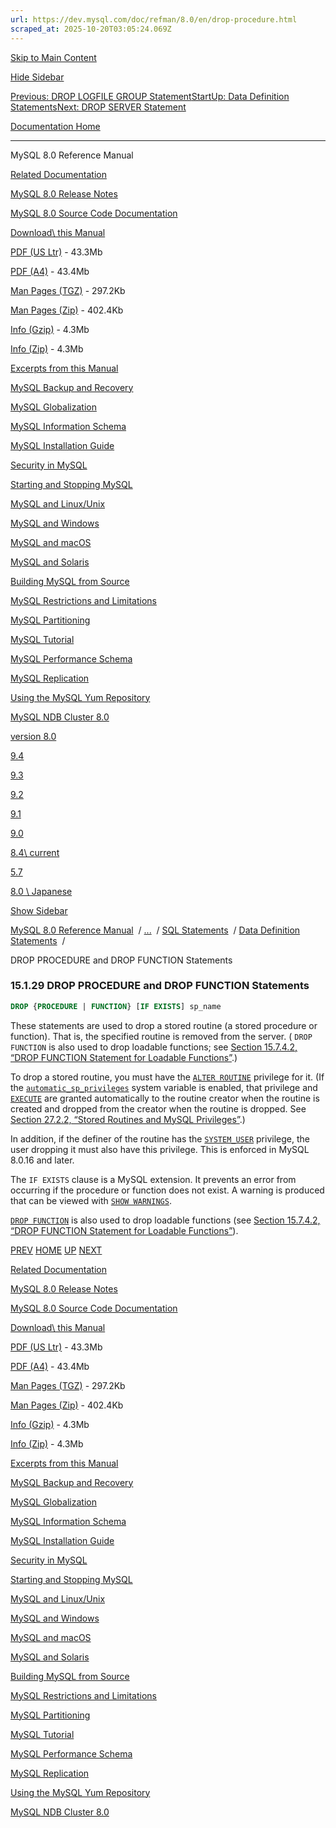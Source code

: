```yaml
---
url: https://dev.mysql.com/doc/refman/8.0/en/drop-procedure.html
scraped_at: 2025-10-20T03:05:24.069Z
---
```


[Skip to Main Content](https://dev.mysql.com/doc/refman/8.0/en/drop-procedure.html#main)

[Hide Sidebar](https://dev.mysql.com/doc/refman/8.0/en/drop-procedure.html "Hide Sidebar")

[Previous: DROP LOGFILE GROUP Statement](https://dev.mysql.com/doc/refman/8.0/en/drop-logfile-group.html "Previous: DROP LOGFILE GROUP Statement")[Start](https://dev.mysql.com/doc/refman/8.0/en/index.html "Start")[Up: Data Definition Statements](https://dev.mysql.com/doc/refman/8.0/en/sql-data-definition-statements.html "Up: Data Definition Statements")[Next: DROP SERVER Statement](https://dev.mysql.com/doc/refman/8.0/en/drop-server.html "Next: DROP SERVER Statement")

[Documentation Home](https://dev.mysql.com/doc/)

* * *

MySQL 8.0 Reference Manual

[Related Documentation](https://dev.mysql.com/doc/refman/8.0/en/drop-procedure.html)

[MySQL 8.0 Release Notes](https://dev.mysql.com/doc/relnotes/mysql/8.0/en/)

[MySQL 8.0 Source Code Documentation](https://dev.mysql.com/doc/dev/mysql-server/latest/)

[Download\\
this Manual](https://dev.mysql.com/doc/refman/8.0/en/drop-procedure.html)

[PDF (US Ltr)](https://downloads.mysql.com/docs/refman-8.0-en.pdf)
\- 43.3Mb

[PDF (A4)](https://downloads.mysql.com/docs/refman-8.0-en.a4.pdf)
\- 43.4Mb

[Man Pages (TGZ)](https://downloads.mysql.com/docs/refman-8.0-en.man-gpl.tar.gz)
\- 297.2Kb

[Man Pages (Zip)](https://downloads.mysql.com/docs/refman-8.0-en.man-gpl.zip)
\- 402.4Kb

[Info (Gzip)](https://downloads.mysql.com/docs/mysql-8.0.info.gz)
\- 4.3Mb

[Info (Zip)](https://downloads.mysql.com/docs/mysql-8.0.info.zip)
\- 4.3Mb

[Excerpts from this Manual](https://dev.mysql.com/doc/refman/8.0/en/drop-procedure.html)

[MySQL Backup and Recovery](https://dev.mysql.com/doc/mysql-backup-excerpt/8.0/en/)

[MySQL Globalization](https://dev.mysql.com/doc/mysql-g11n-excerpt/8.0/en/)

[MySQL Information Schema](https://dev.mysql.com/doc/mysql-infoschema-excerpt/8.0/en/)

[MySQL Installation Guide](https://dev.mysql.com/doc/mysql-installation-excerpt/8.0/en/)

[Security in MySQL](https://dev.mysql.com/doc/mysql-security-excerpt/8.0/en/)

[Starting and Stopping MySQL](https://dev.mysql.com/doc/mysql-startstop-excerpt/8.0/en/)

[MySQL and Linux/Unix](https://dev.mysql.com/doc/mysql-linuxunix-excerpt/8.0/en/)

[MySQL and Windows](https://dev.mysql.com/doc/mysql-windows-excerpt/8.0/en/)

[MySQL and macOS](https://dev.mysql.com/doc/mysql-macos-excerpt/8.0/en/)

[MySQL and Solaris](https://dev.mysql.com/doc/mysql-solaris-excerpt/8.0/en/)

[Building MySQL from Source](https://dev.mysql.com/doc/mysql-sourcebuild-excerpt/8.0/en/)

[MySQL Restrictions and Limitations](https://dev.mysql.com/doc/mysql-reslimits-excerpt/8.0/en/)

[MySQL Partitioning](https://dev.mysql.com/doc/mysql-partitioning-excerpt/8.0/en/)

[MySQL Tutorial](https://dev.mysql.com/doc/mysql-tutorial-excerpt/8.0/en/)

[MySQL Performance Schema](https://dev.mysql.com/doc/mysql-perfschema-excerpt/8.0/en/)

[MySQL Replication](https://dev.mysql.com/doc/mysql-replication-excerpt/8.0/en/)

[Using the MySQL Yum Repository](https://dev.mysql.com/doc/mysql-repo-excerpt/8.0/en/)

[MySQL NDB Cluster 8.0](https://dev.mysql.com/doc/mysql-cluster-excerpt/8.0/en/)

[version 8.0](https://dev.mysql.com/doc/refman/8.0/en/drop-procedure.html)

[9.4](https://dev.mysql.com/doc/refman/9.4/en/drop-procedure.html)

[9.3](https://dev.mysql.com/doc/refman/9.3/en/drop-procedure.html)

[9.2](https://dev.mysql.com/doc/refman/9.2/en/drop-procedure.html)

[9.1](https://dev.mysql.com/doc/refman/9.1/en/drop-procedure.html)

[9.0](https://dev.mysql.com/doc/refman/9.0/en/drop-procedure.html)

[8.4\\
current](https://dev.mysql.com/doc/refman/8.4/en/drop-procedure.html)

[5.7](https://dev.mysql.com/doc/refman/5.7/en/drop-procedure.html)

[8.0 \\
Japanese](https://dev.mysql.com/doc/refman/8.0/ja/drop-procedure.html)

[Show Sidebar](https://dev.mysql.com/doc/refman/8.0/en/drop-procedure.html "Show Sidebar")

[MySQL 8.0 Reference Manual](https://dev.mysql.com/doc/refman/8.0/en/)  /
[...](https://dev.mysql.com/doc/refman/8.0/en/drop-procedure.html)  / [SQL Statements](https://dev.mysql.com/doc/refman/8.0/en/sql-statements.html)  /
[Data Definition Statements](https://dev.mysql.com/doc/refman/8.0/en/sql-data-definition-statements.html)  /

DROP PROCEDURE and DROP FUNCTION Statements


### 15.1.29 DROP PROCEDURE and DROP FUNCTION Statements

```sql
DROP {PROCEDURE | FUNCTION} [IF EXISTS] sp_name
```

These statements are used to drop a stored routine (a stored
procedure or function). That is, the specified routine is removed
from the server. ( `DROP FUNCTION` is also used to
drop loadable functions; see
[Section 15.7.4.2, “DROP FUNCTION Statement for Loadable Functions”](https://dev.mysql.com/doc/refman/8.0/en/drop-function-loadable.html "15.7.4.2 DROP FUNCTION Statement for Loadable Functions").)


To drop a stored routine, you must have the
[`ALTER ROUTINE`](https://dev.mysql.com/doc/refman/8.0/en/privileges-provided.html#priv_alter-routine) privilege for it. (If
the [`automatic_sp_privileges`](https://dev.mysql.com/doc/refman/8.0/en/server-system-variables.html#sysvar_automatic_sp_privileges)
system variable is enabled, that privilege and
[`EXECUTE`](https://dev.mysql.com/doc/refman/8.0/en/privileges-provided.html#priv_execute) are granted automatically
to the routine creator when the routine is created and dropped
from the creator when the routine is dropped. See
[Section 27.2.2, “Stored Routines and MySQL Privileges”](https://dev.mysql.com/doc/refman/8.0/en/stored-routines-privileges.html "27.2.2 Stored Routines and MySQL Privileges").)


In addition, if the definer of the routine has the
[`SYSTEM_USER`](https://dev.mysql.com/doc/refman/8.0/en/privileges-provided.html#priv_system-user) privilege, the user
dropping it must also have this privilege. This is enforced in
MySQL 8.0.16 and later.


The `IF EXISTS` clause is a MySQL extension. It
prevents an error from occurring if the procedure or function does
not exist. A warning is produced that can be viewed with
[`SHOW WARNINGS`](https://dev.mysql.com/doc/refman/8.0/en/show-warnings.html "15.7.7.42 SHOW WARNINGS Statement").


[`DROP FUNCTION`](https://dev.mysql.com/doc/refman/8.0/en/drop-function.html "15.1.26 DROP FUNCTION Statement") is also used to drop
loadable functions (see [Section 15.7.4.2, “DROP FUNCTION Statement for Loadable Functions”](https://dev.mysql.com/doc/refman/8.0/en/drop-function-loadable.html "15.7.4.2 DROP FUNCTION Statement for Loadable Functions")).

[PREV](https://dev.mysql.com/doc/refman/8.0/en/drop-logfile-group.html "Previous: DROP LOGFILE GROUP Statement") [HOME](https://dev.mysql.com/doc/refman/8.0/en/index.html "Start") [UP](https://dev.mysql.com/doc/refman/8.0/en/sql-data-definition-statements.html "Up: Data Definition Statements") [NEXT](https://dev.mysql.com/doc/refman/8.0/en/drop-server.html "Next: DROP SERVER Statement")

[Related Documentation](https://dev.mysql.com/doc/refman/8.0/en/drop-procedure.html)

[MySQL 8.0 Release Notes](https://dev.mysql.com/doc/relnotes/mysql/8.0/en/)

[MySQL 8.0 Source Code Documentation](https://dev.mysql.com/doc/dev/mysql-server/latest/)

[Download\\
this Manual](https://dev.mysql.com/doc/refman/8.0/en/drop-procedure.html)

[PDF (US Ltr)](https://downloads.mysql.com/docs/refman-8.0-en.pdf)
\- 43.3Mb

[PDF (A4)](https://downloads.mysql.com/docs/refman-8.0-en.a4.pdf)
\- 43.4Mb

[Man Pages (TGZ)](https://downloads.mysql.com/docs/refman-8.0-en.man-gpl.tar.gz)
\- 297.2Kb

[Man Pages (Zip)](https://downloads.mysql.com/docs/refman-8.0-en.man-gpl.zip)
\- 402.4Kb

[Info (Gzip)](https://downloads.mysql.com/docs/mysql-8.0.info.gz)
\- 4.3Mb

[Info (Zip)](https://downloads.mysql.com/docs/mysql-8.0.info.zip)
\- 4.3Mb

[Excerpts from this Manual](https://dev.mysql.com/doc/refman/8.0/en/drop-procedure.html)

[MySQL Backup and Recovery](https://dev.mysql.com/doc/mysql-backup-excerpt/8.0/en/)

[MySQL Globalization](https://dev.mysql.com/doc/mysql-g11n-excerpt/8.0/en/)

[MySQL Information Schema](https://dev.mysql.com/doc/mysql-infoschema-excerpt/8.0/en/)

[MySQL Installation Guide](https://dev.mysql.com/doc/mysql-installation-excerpt/8.0/en/)

[Security in MySQL](https://dev.mysql.com/doc/mysql-security-excerpt/8.0/en/)

[Starting and Stopping MySQL](https://dev.mysql.com/doc/mysql-startstop-excerpt/8.0/en/)

[MySQL and Linux/Unix](https://dev.mysql.com/doc/mysql-linuxunix-excerpt/8.0/en/)

[MySQL and Windows](https://dev.mysql.com/doc/mysql-windows-excerpt/8.0/en/)

[MySQL and macOS](https://dev.mysql.com/doc/mysql-macos-excerpt/8.0/en/)

[MySQL and Solaris](https://dev.mysql.com/doc/mysql-solaris-excerpt/8.0/en/)

[Building MySQL from Source](https://dev.mysql.com/doc/mysql-sourcebuild-excerpt/8.0/en/)

[MySQL Restrictions and Limitations](https://dev.mysql.com/doc/mysql-reslimits-excerpt/8.0/en/)

[MySQL Partitioning](https://dev.mysql.com/doc/mysql-partitioning-excerpt/8.0/en/)

[MySQL Tutorial](https://dev.mysql.com/doc/mysql-tutorial-excerpt/8.0/en/)

[MySQL Performance Schema](https://dev.mysql.com/doc/mysql-perfschema-excerpt/8.0/en/)

[MySQL Replication](https://dev.mysql.com/doc/mysql-replication-excerpt/8.0/en/)

[Using the MySQL Yum Repository](https://dev.mysql.com/doc/mysql-repo-excerpt/8.0/en/)

[MySQL NDB Cluster 8.0](https://dev.mysql.com/doc/mysql-cluster-excerpt/8.0/en/)